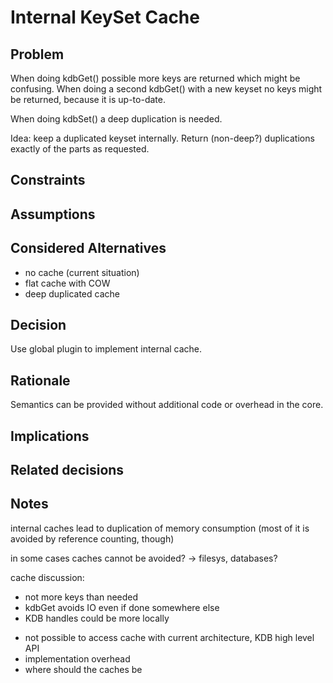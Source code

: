 # Internal KeySet Cache

## Problem

When doing kdbGet() possible more keys are returned which might be
confusing. When doing a second kdbGet() with a new keyset
no keys might be returned, because it is up-to-date.

When doing kdbSet() a deep duplication is needed.

Idea: keep a duplicated keyset internally. Return (non-deep?)
duplications exactly of the parts as requested.

## Constraints

## Assumptions

## Considered Alternatives

- no cache (current situation)
- flat cache with COW
- deep duplicated cache

## Decision

Use global plugin to implement internal cache.

## Rationale

Semantics can be provided without additional code or overhead in the core.

## Implications

## Related decisions

## Notes

internal caches lead to duplication of memory consumption
(most of it is avoided by reference counting, though)

in some cases caches cannot be avoided?
 -> filesys, databases?

cache discussion:
+ not more keys than needed
+ kdbGet avoids IO even if done somewhere else
+ KDB handles could be more locally
- not possible to access cache with current architecture, KDB high level API
- implementation overhead
- where should the caches be
